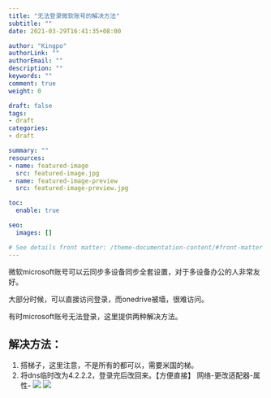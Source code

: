 ```yaml
---
title: "无法登录微软账号的解决方法"
subtitle: ""
date: 2021-03-29T16:41:35+08:00

author: "Kingpo"
authorLink: ""
authorEmail: ""
description: ""
keywords: ""
comment: true
weight: 0

draft: false
tags:
- draft
categories:
- draft

summary: ""
resources:
- name: featured-image
  src: featured-image.jpg
- name: featured-image-preview
  src: featured-image-preview.jpg

toc:
  enable: true

seo:
  images: []

# See details front matter: /theme-documentation-content/#front-matter
---
```


<!--more-->
微软microsoft账号可以云同步多设备同步全套设置，对于多设备办公的人非常友好。

大部分时候，可以直接访问登录，而onedrive被墙，很难访问。

有时microsoft账号无法登录，这里提供两种解决方法。

## 解决方法：
1. 搭梯子，这里注意，不是所有的都可以，需要米国的梯。
2. 将dns临时改为4.2.2.2，登录完后改回来。【方便直接】
网络-更改适配器-属性-
![](https://s3.bmp.ovh/imgs/2022/09/06/f1dc2bdc9bb36a5f.webp " ")
![](https://s3.bmp.ovh/imgs/2022/09/06/ff2c915064831edc.webp " ")
